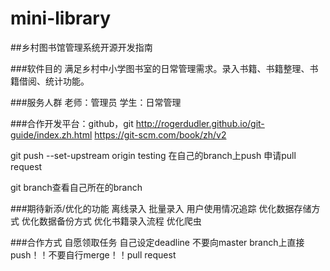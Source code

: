 # mini-library
##乡村图书馆管理系统开源开发指南

###软件目的
满足乡村中小学图书室的日常管理需求。录入书籍、书籍整理、书籍借阅、统计功能。

###服务人群
老师：管理员
学生：日常管理

###合作开发平台：github，git
http://rogerdudler.github.io/git-guide/index.zh.html
https://git-scm.com/book/zh/v2

git push --set-upstream origin testing
在自己的branch上push
申请pull request

git branch查看自己所在的branch


###期待新添/优化的功能
离线录入
批量录入
用户使用情况追踪
优化数据存储方式
优化数据备份方式
优化书籍录入流程
优化爬虫

###合作方式
自愿领取任务
自己设定deadline
不要向master branch上直接push！！不要自行merge！！pull request